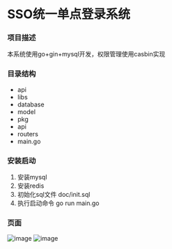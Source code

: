 # SSO统一单点登录系统

### 项目描述
本系统使用go+gin+mysql开发，权限管理使用casbin实现

### 目录结构
- api
- libs
- database
- model
- pkg
- api
- routers
- main.go

### 安装启动
1. 安装mysql
2. 安装redis
3. 初始化sql文件 doc/init.sql
4. 执行启动命令 go run main.go

### 页面
![image](https://github.com/xiaoxin-go/sso/assets/31480360/cbda9e86-0454-4618-9fc8-eaf174a46cb7)
![image](https://github.com/xiaoxin-go/sso/assets/31480360/7a0e21e8-a47c-4c74-806d-7af622122da3)
